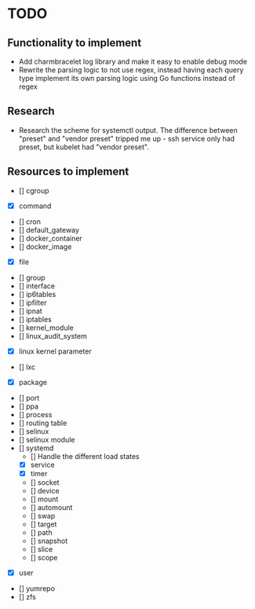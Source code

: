 # TODO

## Functionality to implement

- Add charmbracelet log library and make it easy to enable debug mode
- Rewrite the parsing logic to not use regex, instead having each query type
  implement its own parsing logic using Go functions instead of regex

## Research

- Research the scheme for systemctl output. The difference between "preset" and
  "vendor preset" tripped me up - ssh service only had preset, but kubelet had
  "vendor preset".

## Resources to implement

- [] cgroup
- [x] command
- [] cron
- [] default_gateway
- [] docker_container
- [] docker_image
- [x] file
- [] group
- [] interface
- [] ip6tables
- [] ipfilter
- [] ipnat
- [] iptables
- [] kernel_module
- [] linux_audit_system
- [x] linux kernel parameter
- [] lxc
- [x] package
- [] port
- [] ppa
- [] process
- [] routing table
- [] selinux
- [] selinux module
- [] systemd
  - [] Handle the different load states
  - [x] service
  - [x] timer
  - [] socket
  - [] device
  - [] mount
  - [] automount
  - [] swap
  - [] target
  - [] path
  - [] snapshot
  - [] slice
  - [] scope
- [x] user
- [] yumrepo
- [] zfs
